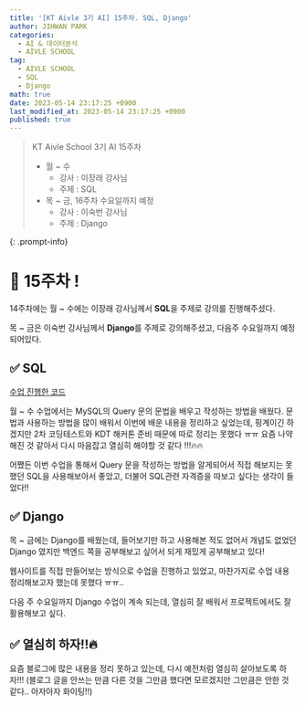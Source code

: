 ```yaml
---
title: '[KT Aivle 3기 AI] 15주차. SQL, Django'
author: JIHWAN PARK
categories:
  - AI & 데이터분석
  - AIVLE SCHOOL
tag:
  - AIVLE SCHOOL
  - SQL
  - Django
math: true
date: 2023-05-14 23:17:25 +0900
last_modified_at: 2023-05-14 23:17:25 +0900
published: true
---
```

> KT Aivle School 3기 AI 15주차
> - 월 ~ 수
>   - 강사 : 이장래 강사님
>   - 주제 : SQL
> - 목 ~ 금, 16주차 수요일까지 예정
>   - 강사 : 이숙번 강사님
>   - 주제 : Django

{: .prompt-info}

# 🌟 15주차 !

14주차에는 월 ~ 수에는 이장래 강사님께서 **SQL**을 주제로 강의를 진행해주셨다.

목 ~ 금은 이숙번 강사님께서 **Django**를 주제로 강의해주셨고, 다음주 수요일까지 예정되어있다.

## ✅ SQL

[수업 진행한 코드](https://github.com/Jihwan98/aivle_school/tree/main/2023.05.08_SQL_%EC%8B%A4%EC%8A%B5%EC%9E%90%EB%A3%8C)

월 ~ 수 수업에서는 MySQL의 Query 문의 문법을 배우고 작성하는 방법을 배웠다. 문법과 사용하는 방법을 많이 배워서 이번에 배운 내용을 정리하고 싶었는데, 핑계이긴 하겠지만 2차 코딩테스트와 KDT 해커톤 준비 때문에 따로 정리는 못했다 ㅠㅠ 요즘 나약해진 것 같아서 다시 마음잡고 열심히 해야할 것 같다 !!!🔥🔥

어쨌든 이번 수업을 통해서 Query 문을 작성하는 방법을 알게되어서 직접 해보지는 못했던 SQL을 사용해보아서 좋았고, 더불어 SQL관련 자격증을 따보고 싶다는 생각이 들었다!!

## ✅ Django

목 ~ 금에는 Django를 배웠는데, 들어보기만 하고 사용해본 적도 없어서 개념도 없었던 Django 였지만 백엔드 쪽을 공부해보고 싶어서 되게 재밌게 공부해보고 있다!

웹사이트를 직접 만들어보는 방식으로 수업을 진행하고 있었고, 마찬가지로 수업 내용 정리해보고자 했는데 못했다 ㅠㅠ..

다음 주 수요일까지 Django 수업이 계속 되는데, 열심히 잘 배워서 프로젝트에서도 잘 활용해보고 싶다.

## ✅ 열심히 하자!!🔥

요즘 블로그에 많은 내용을 정리 못하고 있는데, 다시 예전처럼 열심히 살아보도록 하자!!! (블로그 글을 안쓰는 만큼 다른 것을 그만큼 했다면 모르겠지만 그만큼은 안한 것 같다.. 아자아자 화이팅!!)